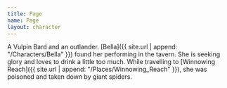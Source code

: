 ```yaml
---
title: Page
name: Page
layout: character
---
```


A Vulpin Bard and an outlander. [Bella]({{ site.url | append: "/Characters/Bella" }}) found her performing in the tavern. She is seeking glory and loves to drink a little too much. 
While travelling to [Winnowing Reach]({{ site.url | append: "/Places/Winnowing_Reach" }}), she was poisoned and taken down by giant spiders.
